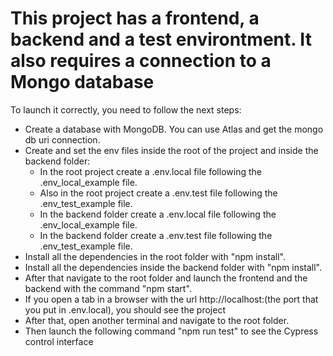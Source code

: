 # This project has a frontend, a backend and a test environtment. It also requires a connection to a Mongo database

To launch it correctly, you need to follow the next steps:

- Create a database with MongoDB. You can use Atlas and get the mongo db uri connection.
- Create and set the env files inside the root of the project and inside the backend folder:
  - In the root project create a .env.local file following the .env_local_example file.
  - Also in the root project create a .env.test file following the .env_test_example file.
  - In the backend folder create a .env.local file following the .env_local_example file.
  - In the backend folder create a .env.test file following the .env_test_example file.
- Install all the dependencies in the root folder with "npm install".  
- Install all the dependencies inside the backend folder with "npm install".
- After that navigate to the root folder and launch the frontend and the backend with the command "npm start".
- If you open a tab in a browser with the url http://localhost:(the port that you put in .env.local), you should see the project
- After that, open another terminal and navigate to the root folder.
- Then launch the following command "npm run test" to see the Cypress control interface
